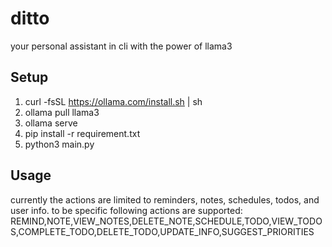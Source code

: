 # ditto

your personal assistant in cli with the power of llama3

## Setup

1. curl -fsSL https://ollama.com/install.sh | sh
2. ollama pull llama3
3. ollama serve
4. pip install -r requirement.txt
5. python3 main.py

## Usage

currently the actions are limited to reminders, notes, schedules, todos, and user info.
to be specific following actions are supported: REMIND,NOTE,VIEW_NOTES,DELETE_NOTE,SCHEDULE,TODO,VIEW_TODOS,COMPLETE_TODO,DELETE_TODO,UPDATE_INFO,SUGGEST_PRIORITIES
